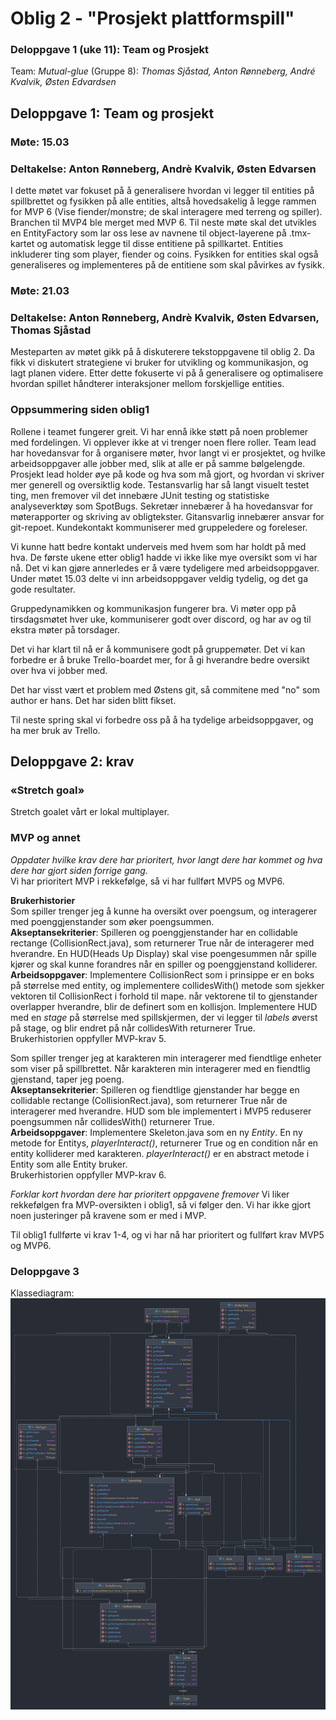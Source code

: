 # Oblig 2 - "Prosjekt plattformspill"
### Deloppgave 1 (uke 11): Team og Prosjekt
Team: *Mutual-glue* (Gruppe 8): *Thomas Sjåstad, Anton Rønneberg, André Kvalvik, Østen Edvardsen*

## Deloppgave 1: Team og prosjekt
### Møte: 15.03
### Deltakelse: Anton Rønneberg, Andrè Kvalvik, Østen Edvarsen
I dette møtet var fokuset på å generalisere hvordan vi legger til entities på spillbrettet og fysikken på alle entities, altså hovedsakelig å legge rammen for MVP 6 (Vise fiender/monstre; de skal interagere med terreng og spiller). Branchen til MVP4 ble merget med MVP 6. Til neste møte skal det utvikles en EntityFactory som lar oss lese av navnene til object-layerene på .tmx-kartet og automatisk legge til disse entitiene på spillkartet. Entities inkluderer ting som player, fiender og coins. Fysikken for entities skal også generaliseres og implementeres på de entitiene som skal påvirkes av fysikk. 

### Møte: 21.03
### Deltakelse: Anton Rønneberg, Andrè Kvalvik, Østen Edvarsen, Thomas Sjåstad
Mesteparten av møtet gikk på å diskuterere tekstoppgavene til oblig 2. Da fikk vi diskutert strategiene vi bruker for utvikling og kommunikasjon, og lagt planen videre. Etter dette fokuserte vi på å generalisere og optimalisere hvordan spillet håndterer interaksjoner mellom forskjellige entities. 


### Oppsummering siden oblig1
Rollene i teamet fungerer greit. Vi har ennå ikke støtt på noen problemer med fordelingen. Vi opplever ikke at vi trenger noen flere roller. Team lead har hovedansvar for å organisere møter, hvor langt vi er prosjektet, og hvilke arbeidsoppgaver alle jobber med, slik at alle er på samme bølgelengde. Prosjekt lead holder øye på kode og hva som må gjort, og hvordan vi skriver mer generell og oversiktlig kode. Testansvarlig har så langt visuelt testet ting, men fremover vil det innebære JUnit testing og statistiske analyseverktøy som SpotBugs. Sekretær innebærer å ha hovedansvar for møterapporter og skriving av obligtekster. Gitansvarlig innebærer ansvar for git-repoet. Kundekontakt kommuniserer med gruppeledere og foreleser. 

Vi kunne hatt bedre kontakt underveis med hvem som har holdt på med hva. De første ukene etter oblig1 hadde vi ikke like mye oversikt som vi har nå. Det vi kan gjøre annerledes er å være tydeligere med arbeidsoppgaver. Under møtet 15.03 delte vi inn arbeidsoppgaver veldig tydelig, og det ga gode resultater. 

Gruppedynamikken og kommunikasjon fungerer bra. Vi møter opp på tirsdagsmøtet hver uke, kommuniserer godt over discord, og har av og til ekstra møter på torsdager. 

Det vi har klart til nå er å kommunisere godt på gruppemøter. Det vi kan forbedre er å bruke Trello-boardet mer, for å gi hverandre bedre oversikt over hva vi jobber med. 

Det har visst vært et problem med Østens git, så commitene med "no" som author er hans. Det har siden blitt fikset.

Til neste spring skal vi forbedre oss på å ha tydelige arbeidsoppgaver, og ha mer bruk av Trello. 


## Deloppgave 2: krav
### «Stretch goal»
Stretch goalet vårt er lokal multiplayer. 

### MVP og annet
*Oppdater hvilke krav dere har prioritert, hvor langt dere har kommet og hva dere har gjort siden forrige gang.* <br> Vi har prioritert MVP i rekkefølge, så vi har fullført MVP5 og MVP6. 

<b>Brukerhistorier </b> <br>
Som spiller trenger jeg å kunne ha oversikt over poengsum, og interagerer med poenggjenstander som øker poengsummen.
<br><b>Akseptansekriterier</b>: Spilleren og poenggjenstander har en collidable rectange (CollisionRect.java), som returnerer True når de interagerer med hverandre. En HUD(Heads Up Display) skal vise poengesummen når spille kjører og skal kunne forandres når en spiller og poenggjenstand kolliderer.
<br><b>Arbeidsoppgaver</b>: Implementere CollisionRect som i prinsippe er en boks på størrelse med entity, og implementere collidesWith() metode som sjekker vektoren til CollisionRect i forhold til mape. når vektorene til to gjenstander overlapper hverandre, blir de definert som en kollisjon. Implementere HUD med en _stage_ på størrelse med spillskjermen, der vi legger til _labels_ øverst på stage, og blir endret på når collidesWith returnerer True.
<br>Brukerhistorien oppfyller MVP-krav 5.

Som spiller trenger jeg at karakteren min interagerer med fiendtlige enheter som viser på spillbrettet. Når karakteren min interagerer med en fiendtlig gjenstand, taper jeg poeng.
<br><b>Akseptansekriterier</b>: Spilleren og fiendtlige gjenstander har begge en collidable rectange (CollisionRect.java), som returnerer True når de interagerer med hverandre. HUD som ble implementert i MVP5 reduserer poengsummen når collidesWith() returnerer True.
<br><b>Arbeidsoppgaver</b>: Implementere Skeleton.java som en ny _Entity_. En ny metode for Entitys, _playerInteract()_, returnerer True og en condition når en entity kolliderer med karakteren. _playerInteract()_ er en abstract metode i Entity som alle Entity bruker.
<br>Brukerhistorien oppfyller MVP-krav 6.


*Forklar kort hvordan dere har prioritert oppgavene fremover*
Vi liker rekkefølgen fra MVP-oversikten i oblig1, så vi følger den. Vi har ikke gjort noen justeringer på kravene som er med i MVP. 

Til oblig1 fullførte vi krav 1-4, og vi har nå har prioritert og fullført krav MVP5 og MVP6. 


### Deloppgave 3
Klassediagram:
![Klassediagram](/Deliverables/klassediagram.png " Klassediagram")



